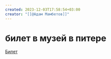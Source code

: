 ```yaml
---
created: 2023-12-03T17:58:54+03:00
creator: "[[@Адам Мамбетов]]"
---
```


# билет в музей в питере

[Билет](https://zin.tn-cloud.ru/ticket/1DBE263B9B9EB7B24D9A85397292968DAD7318C3)
